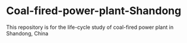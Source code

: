 # Coal-fired-power-plant-Shandong

This repository is for the life-cycle study of coal-fired power plant in Shandong, China

